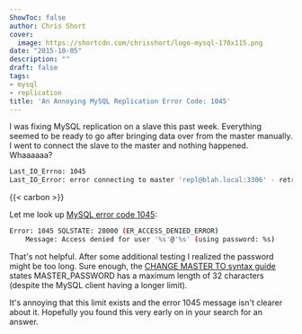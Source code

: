 ```yaml
---
ShowToc: false
author: Chris Short
cover:
  image: https://shortcdn.com/chrisshort/logo-mysql-170x115.png
date: "2015-10-05"
description: ""
draft: false
tags:
- mysql
- replication
title: 'An Annoying MySQL Replication Error Code: 1045'
---
```


I was fixing MySQL replication on a slave this past week. Everything seemed to be ready to go after bringing data over from the master manually. I went to connect the slave to the master and nothing happened.  Whaaaaaa?

```bash
Last_IO_Errno: 1045
Last_IO_Error: error connecting to master 'repl@blah.local:3306' - retry-time: 60 retries: 86400
```

{{< carbon >}}

Let me look up [MySQL error code 1045](https://web.archive.org/web/20161118213427/https://dev.mysql.com/doc/refman/5.6/en/error-messages-server.html#error_er_access_denied_error):

```bash
Error: 1045 SQLSTATE: 28000 (ER_ACCESS_DENIED_ERROR)
    Message: Access denied for user '%s'@'%s' (using password: %s)
```

That's not helpful. After some additional testing I realized the password might be too long. Sure enough, the [CHANGE MASTER TO syntax guide](https://dev.mysql.com/doc/refman/8.0/en/change-master-to.html) states MASTER_PASSWORD has a maximum length of 32 characters (despite the MySQL client having a longer limit).


It's annoying that this limit exists and the error 1045 message isn't clearer about it. Hopefully you found this very early on in your search for an answer.

